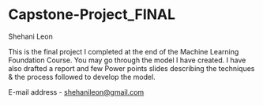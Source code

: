 # Capstone-Project_FINAL
Shehani Leon

This is the final project I completed at the end of the Machine Learning Foundation Course. You may go through the model I have created. I have also drafted a report and few Power points slides describing the techniques & the process followed to develop the model.

E-mail address - shehanileon@gmail.com
